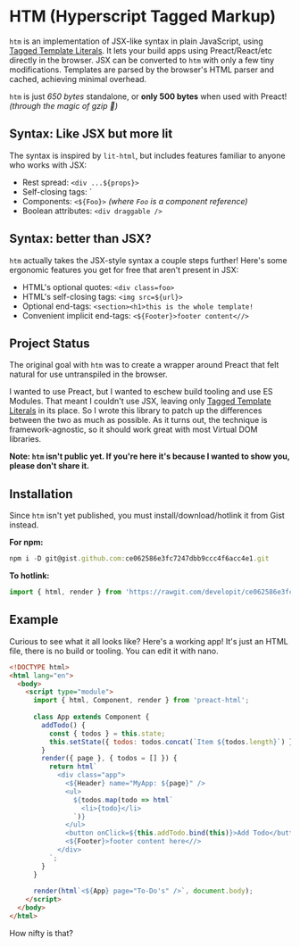 # HTM (Hyperscript Tagged Markup)

`htm` is an implementation of JSX-like syntax in plain JavaScript, using [Tagged Template Literals].
It lets your build apps using Preact/React/etc directly in the browser.
JSX can be converted to `htm` with only a few tiny modifications.
Templates are parsed by the browser's HTML parser and cached, achieving minimal overhead.

`htm` is just _650 bytes_ standalone, or **only 500 bytes** when used with Preact! _(through the magic of gzip 🌈)_

## Syntax: Like JSX but more lit

The syntax is inspired by `lit-html`, but includes features familiar to anyone who works with JSX:

- Rest spread: `<div ...${props}>`
- Self-closing tags: `<div />
- Components: `<${Foo}>` _(where `Foo` is a component reference)_
- Boolean attributes: `<div draggable />`

## Syntax: better than JSX?

`htm` actually takes the JSX-style syntax a couple steps further!
Here's some ergonomic features you get for free that aren't present in JSX:

- HTML's optional quotes: `<div class=foo>`
- HTML's self-closing tags: `<img src=${url}>`
- Optional end-tags: `<section><h1>this is the whole template!`
- Convenient implicit end-tags: `<${Footer}>footer content<//>`

## Project Status

The original goal with `htm` was to create a wrapper around Preact that felt natural for use untranspiled in the browser.

I wanted to use Preact, but I wanted to eschew build tooling and use ES Modules. That meant I couldn't use JSX, leaving only [Tagged Template Literals] in its place. So I wrote this library to patch up the differences between the two as much as possible. As it turns out, the technique is framework-agnostic, so it should work great with most Virtual DOM libraries.

**Note: `htm` isn't public yet. If you're here it's because I wanted to show you, please don't share it.**

## Installation

Since `htm` isn't yet published, you must install/download/hotlink it from Gist instead.

**For npm:**

```js
npm i -D git@gist.github.com:ce062586e3fc7247dbb9ccc4f6acc4e1.git
```

**To hotlink:**

```js
import { html, render } from 'https://rawgit.com/developit/ce062586e3fc7247dbb9ccc4f6acc4e1/raw/preact-html.mjs'
```

## Example

Curious to see what it all looks like?
Here's a working app! It's just an HTML file, there is no build or tooling. You can edit it with nano.

```html
<!DOCTYPE html>
<html lang="en">
  <body>
    <script type="module">
      import { html, Component, render } from 'preact-html';
  
      class App extends Component {
        addTodo() {
          const { todos } = this.state;
          this.setState({ todos: todos.concat(`Item ${todos.length}`) });
        }
        render({ page }, { todos = [] }) {
          return html`
            <div class="app">
              <${Header} name="MyApp: ${page}" />
              <ul>
                ${todos.map(todo => html`
                  <li>{todo}</li>
                `)}
              </ul>
              <button onClick=${this.addTodo.bind(this)}>Add Todo</button>
              <${Footer}>footer content here<//>
            </div>
          `;
        }
      }
  
      render(html`<${App} page="To-Do's" />`, document.body);
    </script>
  </body>
</html>
```

How nifty is that?

[Tagged Template Literals]: https://developer.mozilla.org/en-US/docs/Web/JavaScript/Reference/Template_literals#Tagged_templates

